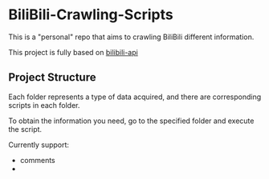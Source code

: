 # BiliBili-Crawling-Scripts

This is a "personal" repo that aims to crawling BiliBili different information.

This project is fully based on [bilibili-api](https://github.com/Nemo2011/bilibili-api)

## Project Structure

Each folder represents a type of data acquired, and there are corresponding scripts in each folder. 

To obtain the information you need, go to the specified folder and execute the script.

Currently support:
- comments
- 